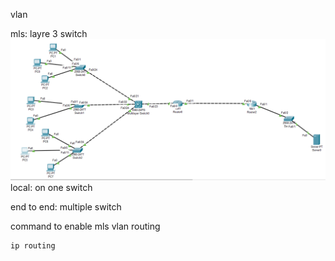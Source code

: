 vlan 


mls: layre 3 switch
<a href="link"><img src="https://github.com/amin-amani/CCNA/blob/main/Session10/mls.PNG" alt="CCNA ||" width="600"/></a>
local: on one switch

end to end: multiple switch

command to enable mls vlan routing
```
ip routing
```
